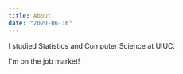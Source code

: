 ```yaml
---
title: About
date: "2020-06-16"
---
```


I studied Statistics and Computer Science at UIUC.

I'm on the job market!
